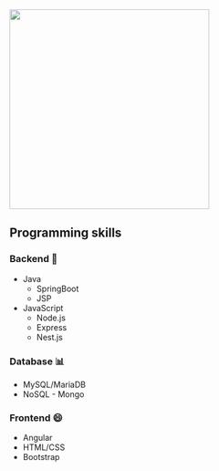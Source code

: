 <img src="https://firebasestorage.googleapis.com/v0/b/soy-smile-249718.appspot.com/o/readmeimg.jpg?alt=media&token=6f877a58-fa77-40f8-b090-ab4c81184669" height="350px">

## Programming skills

### Backend 🔑

* Java
  * SpringBoot
  * JSP
* JavaScript 
  * Node.js
  * Express
  * Nest.js

### Database :bar_chart:

* MySQL/MariaDB 
* NoSQL - Mongo

### Frontend :smile:

* Angular
* HTML/CSS
* Bootstrap

